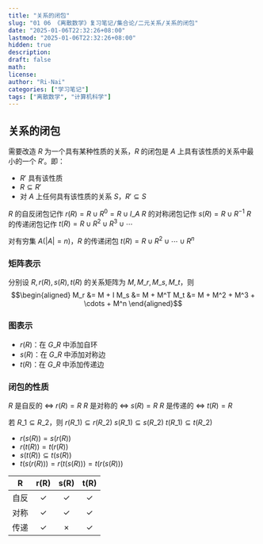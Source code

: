 ```yaml
---
title: "关系的闭包"
slug: "01 06 《离散数学》复习笔记/集合论/二元关系/关系的闭包"
date: "2025-01-06T22:32:26+08:00"
lastmod: "2025-01-06T22:32:26+08:00"
hidden: true
description:
draft: false
math:
license:
author: "Ri-Nai"
categories: ["学习笔记"]
tags: ["离散数学", "计算机科学"]
---
```


## 关系的闭包
需要改造 $R$ 为一个具有某种性质的关系，$R$ 的闭包是 $A$ 上具有该性质的关系中最小的一个 $R'$。即：
- $R'$ 具有该性质
- $R \subseteq R'$
- 对 $A$ 上任何具有该性质的关系 $S$，$R' \subseteq S$

$R$ 的自反闭包记作 $r(R) = R \cup R^{0} = R \cup I\_A$
$R$ 的对称闭包记作 $s(R) = R \cup R^{-1}$
$R$ 的传递闭包记作 $t(R) = R \cup R^2 \cup R^3 \cup \cdots$

对有穷集 $A(\left|A\right| = n)$，$R$ 的传递闭包 $t(R) = R \cup R^2 \cup \cdots \cup R^n$

### 矩阵表示
分别设 $R, r(R), s(R), t(R)$ 的关系矩阵为 $M, M\_r, M\_s, M\_t$，则
$$\begin{aligned}
M_r &= M + I
M_s &= M + M^T
M_t &= M + M^2 + M^3 + \cdots + M^n
\end{aligned}$$

### 图表示
- $r(R)$：在 $G\_R$ 中添加自环
- $s(R)$：在 $G\_R$ 中添加对称边
- $t(R)$：在 $G\_R$ 中添加传递边


### 闭包的性质
$R$ 是自反的 $\Leftrightarrow$ $r(R) = R$
$R$ 是对称的 $\Leftrightarrow$ $s(R) = R$
$R$ 是传递的 $\Leftrightarrow$ $t(R) = R$

若 $R\_1 \subseteq R\_2$，则
$r(R\_1) \subseteq r(R\_2)$
$s(R\_1) \subseteq s(R\_2)$
$t(R\_1) \subseteq t(R\_2)$

- $r(s(R)) = s(r(R))$
- $r(t(R)) = t(r(R))$
- $s(t(R)) \subseteq t(s(R))$
- $t(s(r(R))) = r(t(s(R))) = t(r(s(R)))$

| R | r(R) | s(R) | t(R) |
| :--: | :--: | :--: | :--: |
| 自反 | $\checkmark$ | $\checkmark$ | $\checkmark$ |
| 对称 | $\checkmark$ | $\checkmark$ | $\checkmark$ |
| 传递 | $\checkmark$ | $\times$ | $\checkmark$ |

